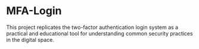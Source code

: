 # MFA-Login
This project replicates the two-factor authentication login system as a practical and educational tool for understanding common security practices in the digital space.
